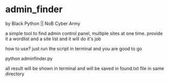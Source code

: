 # admin_finder
by Black Python || NoB Cyber Army

a simple tool to find admin control panel, multiple sites at one time. provide it a wordlist and a site list and it will do it's job

how to use? just run the script in terminal and you are good to go

python adminfinder.py

all result will be shown in terminal and will be saved in found.txt file
in same directory
